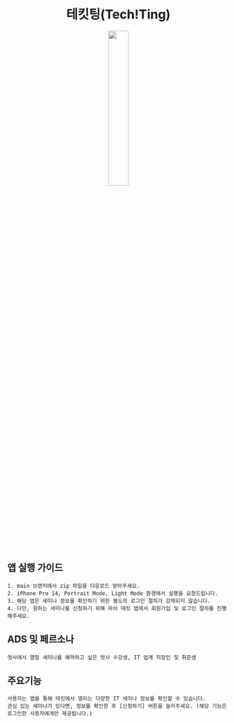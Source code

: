 <h1 align="middle">테킷팅(Tech!Ting)</h1>
 <p align="middle"><img src="https://user-images.githubusercontent.com/114331071/209794898-95d4d074-a41c-4f03-9db8-4b1c0a9df726.png" width=30%></p>

## 앱 실행 가이드
```
1. main 브랜치에서 zip 파일을 다운로드 받아주세요.
2. iPhone Pro 14, Portrait Mode, Light Mode 환경에서 실행을 요청드립니다.
3. 해당 앱은 세미나 정보를 확인하기 위한 별도의 로그인 절차가 강제되지 않습니다.
4. 다만, 원하는 세미나를 신청하기 위해 마이 테킷 탭에서 회원가입 및 로그인 절차를 진행해주세요.
```

## ADS 및 페르소나
```
멋사에서 열릴 세미나를 예약하고 싶은 멋사 수강생, IT 업계 직장인 및 취준생
```

## 주요기능
```
사용자는 앱을 통해 테킷에서 열리는 다양한 IT 세미나 정보를 확인할 수 있습니다.   
관심 있는 세미나가 있다면, 정보를 확인한 후 [신청하기] 버튼을 눌러주세요. (해당 기능은 로그인한 사용자에게만 제공됩니다.)
```
